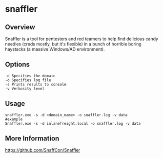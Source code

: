 # snaffler

## Overview


Snaffler is a tool for pentesters and red teamers to help find delicious candy needles (creds mostly, but it's flexible) in a bunch of horrible boring haystacks (a massive Windows/AD environment).

## Options

    -d Specifies the domain
    -o Specifies log file
    -s Prints results to console
    -v Verbosity level
    

## Usage

```shell
snaffler.exe -s -d <domain_name> -o snaffler.log -v data
#example
Snaffler.exe -s -d inlanefreight.local -o snaffler.log -v data
```


## More Information

https://github.com/SnaffCon/Snaffler